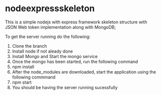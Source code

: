# nodeexpressskeleton
This is a simple nodejs with express framework skeleton structure with JSON Web token implementation along with MongoDB;

To get the server running do the following:

1. Clone the branch
2. Install node if not aleady done
3. Install Mongo and Start the mongo service
4. Once the mongo has been started, run the following command
5. npm install
6. After the node_modules are downloaded, start the application using the following commmand
7. npm start
8. You should be having the server running sucessfully